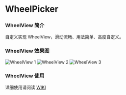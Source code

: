 # WheelPicker

### WheelView 简介

自定义实现 WheelView，滑动流畅、用法简单、高度自定义。

### WheelView 效果图

![WheelView 1](https://github.com/zyyoona7/WheelPicker/blob/master/perview/wheel_view_1.gif)
![WheelView 2](https://github.com/zyyoona7/WheelPicker/blob/master/perview/wheel_view_2.gif)
![WheelView 3](https://github.com/zyyoona7/WheelPicker/blob/master/perview/wheel_view_3.gif)

### WheelView 使用

详细使用请阅读 [WIKI](https://github.com/zyyoona7/WheelPicker/wiki)
